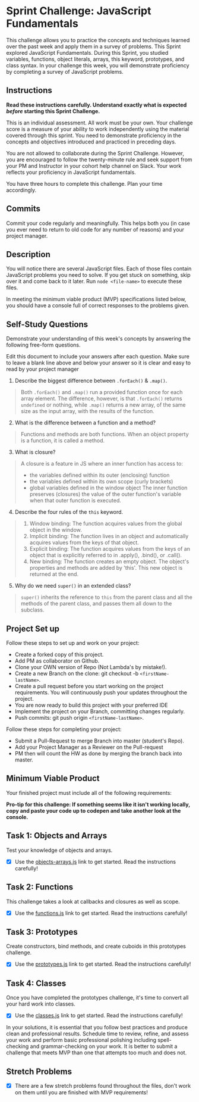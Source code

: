 # Sprint Challenge: JavaScript Fundamentals

This challenge allows you to practice the concepts and techniques learned over the past week and apply them in a survey of problems. This Sprint explored JavaScript Fundamentals. During this Sprint, you studied variables, functions, object literals, arrays, this keyword, prototypes, and class syntax. In your challenge this week, you will demonstrate proficiency by completing a survey of JavaScript problems.

## Instructions

**Read these instructions carefully. Understand exactly what is expected _before_ starting this Sprint Challenge.**

This is an individual assessment. All work must be your own. Your challenge score is a measure of your ability to work independently using the material covered through this sprint. You need to demonstrate proficiency in the concepts and objectives introduced and practiced in preceding days.

You are not allowed to collaborate during the Sprint Challenge. However, you are encouraged to follow the twenty-minute rule and seek support from your PM and Instructor in your cohort help channel on Slack. Your work reflects your proficiency in JavaScript fundamentals.

You have three hours to complete this challenge. Plan your time accordingly.

## Commits

Commit your code regularly and meaningfully. This helps both you (in case you ever need to return to old code for any number of reasons) and your project manager.

## Description

You will notice there are several JavaScript files. Each of those files contain JavaScript problems you need to solve. If you get stuck on something, skip over it and come back to it later. Run `node <file-name>` to execute these files.

In meeting the minimum viable product (MVP) specifications listed below, you should have a console full of correct responses to the problems given.

## Self-Study Questions

Demonstrate your understanding of this week's concepts by answering the following free-form questions.

Edit this document to include your answers after each question. Make sure to leave a blank line above and below your answer so it is clear and easy to read by your project manager

1. Describe the biggest difference between `.forEach()` & `.map()`.

> Both `.forEach()` and `.map()` run a provided function once for each array element. The difference, however, is that `.forEach()` returns `undefined` or nothing, while `.map()` returns a new array, of the same size as the input array, with the results of the function.

2. What is the difference between a function and a method?

> Functions and methods are both functions. When an object property is a function, it is called a method.

3. What is closure?

> A closure is a feature in JS where an inner function has access to:
> - the variables defined within its outer (enclosing) function
> - the variables defined within its own scope (curly brackets)
> - global variables defined in the window object
> The inner function preserves (closures) the value of the outer function's variable when that outer function is executed. 

4. Describe the four rules of the `this` keyword.

> 1. Window binding: The function acquires values from the global object in the window.
> 2. Implicit binding: The function lives in an object and automatically acquires values from the keys of that object.
> 3. Explicit binding: The function acquires values from the keys of an object that is explicitly referred to in .apply(), .bind(), or .call().
> 4. New binding: The function creates an empty object. The object's properties and methods are added by 'this'. This new object is returned at the end.

5. Why do we need `super()` in an extended class?

> `super()` inherits the reference to `this` from the parent class and all the methods of the parent class, and passes them all down to the subclass.

## Project Set up

Follow these steps to set up and work on your project:

- Create a forked copy of this project.
- Add PM as collaborator on Github.
- Clone your OWN version of Repo (Not Lambda's by mistake!).
- Create a new Branch on the clone: git checkout -b `<firstName-lastName>`.
- Create a pull request before you start working on the project requirements. You will continuously push your updates throughout the project.
- You are now ready to build this project with your preferred IDE
- Implement the project on your Branch, committing changes regularly.
- Push commits: git push origin `<firstName-lastName>`.

Follow these steps for completing your project:

- Submit a Pull-Request to merge <firstName-lastName> Branch into master (student's Repo).
- Add your Project Manager as a Reviewer on the Pull-request
- PM then will count the HW as done by merging the branch back into master.

## Minimum Viable Product

Your finished project must include all of the following requirements:

**Pro-tip for this challenge: If something seems like it isn't working locally, copy and paste your code up to codepen and take another look at the console.**

## Task 1: Objects and Arrays

Test your knowledge of objects and arrays.

- [x] Use the [objects-arrays.js](challenges/objects-arrays.js) link to get started. Read the instructions carefully!

## Task 2: Functions

This challenge takes a look at callbacks and closures as well as scope.

- [x] Use the [functions.js](challenges/functions.js) link to get started. Read the instructions carefully!

## Task 3: Prototypes

Create constructors, bind methods, and create cuboids in this prototypes challenge.

- [x] Use the [prototypes.js](challenges/prototypes.js) link to get started. Read the instructions carefully!

## Task 4: Classes

Once you have completed the prototypes challenge, it's time to convert all your hard work into classes.

- [x] Use the [classes.js](challenges/classes.js) link to get started. Read the instructions carefully!

In your solutions, it is essential that you follow best practices and produce clean and professional results. Schedule time to review, refine, and assess your work and perform basic professional polishing including spell-checking and grammar-checking on your work. It is better to submit a challenge that meets MVP than one that attempts too much and does not.

## Stretch Problems

- [x] There are a few stretch problems found throughout the files, don't work on them until you are finished with MVP requirements!
